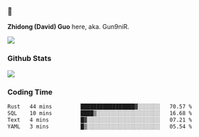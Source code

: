 ### 👋 

**Zhidong (David) Guo** here, aka. Gun9niR.

![](https://komarev.com/ghpvc/?username=Gun9niR&label=Total+Views)

### Github Stats

<img src="https://github-readme-stats.vercel.app/api?username=Gun9niR&count_private=true&show_icons=true&theme=vue-dark&hide_title=true">

### Coding Time

<!--START_SECTION:waka-->

```txt
Rust   44 mins         █████████████████▓░░░░░░░   70.57 %
SQL    10 mins         ████▒░░░░░░░░░░░░░░░░░░░░   16.68 %
Text   4 mins          █▓░░░░░░░░░░░░░░░░░░░░░░░   07.21 %
YAML   3 mins          █▒░░░░░░░░░░░░░░░░░░░░░░░   05.54 %
```

<!--END_SECTION:waka-->
